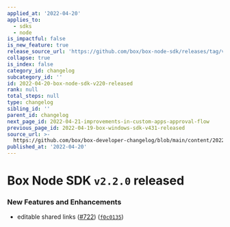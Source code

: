 ```yaml
---
applied_at: '2022-04-20'
applies_to:
  - sdks
  - node
is_impactful: false
is_new_feature: true
release_source_url: 'https://github.com/box/box-node-sdk/releases/tag/v2.2.0'
collapse: true
is_index: false
category_id: changelog
subcategory_id: ''
id: 2022-04-20-box-node-sdk-v220-released
rank: null
total_steps: null
type: changelog
sibling_id: ''
parent_id: changelog
next_page_id: 2022-04-21-improvements-in-custom-apps-approval-flow
previous_page_id: 2022-04-19-box-windows-sdk-v431-released
source_url: >-
  https://github.com/box/box-developer-changelog/blob/main/content/2022/04-20-box-node-sdk-v220-released.md
published_at: '2022-04-20'
---
```

# Box Node SDK `v2.2.0` released

### New Features and Enhancements

* editable shared links ([#722][1]) ([`f0c0135`][2])

[1]: https://github.com/box/box-node-sdk/issues/722

[2]: https://github.com/box/box-node-sdk/commit/f0c0135511fde46144e6c496432104321af443f6